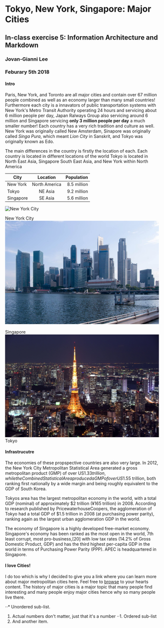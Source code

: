 # Tokyo, New York, Singapore:  Major Cities
## In-class exercise 5: Information Architecture and Markdown 
### Jovan-Gianni Lee 
### Feburary 5th 2018

#### Intro
 Paris, New York, and Toronto are all major cities and contain over 67 million people combined as well as an economy larger than many small countries! Furthermore each city is a innavators of public transportation systems with New York's Metro Transit Authority operating 24 hours and servicing about 6 million people per day, Japan Ralways Group also servicing around 6 million and Singapore servicing **only 3 million people per day** a much smaller number! Each country has a very rich tradition and culture as well. New York was originally called New Amsterdam, Sinapore was originally called *Singa Pura*, which meant *Lion City* in Sanskrit, and Tokyo was originally known as Edo. 
 
 The main differences in the country is firstly the location of each. Each country is located in different locations of the world Tokyo is located in North East Asia, Singapore South East Asia, and New York within North America</p>



| City          | Location      | Population  |
| ------------- |:-------------:| -----------:|
| New York      | North America | 8.5 million |
| Tokyo         | NE Asia       | 9.2 million |
| Singapore     | SE Asia       | 5.6 million |


![New York City](./media/nycq.jpg)

New York City
![Singapore](./media/singapore.jpg)

Singapore
![Tokyo](./media/tokyo.jpg)
Tokyo


#### Infrastrucutre
The economies of these propspective countries are also very large.  In 2012, the New York City Metropolitan Statistical Area generated a gross metropolitan product (GMP) of over US$1.33 trillion, while the Combined Statistical Area produced a GMP of over US$1.55 trillion, both ranking first nationally by a wide margin and being roughly equivalent to the GDP of South Korea.  

Tokyos area has the largest metropolitan economy in the world, with a total GDP (nominal) of approximately $2 trillion (¥165 trillion) in 2008. According to research published by PricewaterhouseCoopers, the agglomeration of Tokyo had a total GDP of $1.5 trillion in 2008 (at purchasing power parity), ranking again as the largest urban agglomeration GDP in the world.

The economy of Singapore is a highly developed free-market economy. Singapore's economy has been ranked as the most open in the world,  7th least corrupt, most pro-business,[20] with low tax rates (14.2% of Gross Domestic Product, GDP) and has the third highest per-capita GDP in the world in terms of Purchasing Power Parity (PPP). APEC is headquartered in Singapore.

#### I love Cities!
I do too which is why I decided to give you a link where you can learn more about major metropolitan cities here. Feel free to  [browse](https://www.google.com) to your hearts content. The history of major cities is a major topic that many people find interesting and many people enjoy major cities hence why so many people live there.

⋅⋅* Unordered sub-list. 
1. Actual numbers don't matter, just that it's a number
⋅⋅1. Ordered sub-list
4. And another item.
